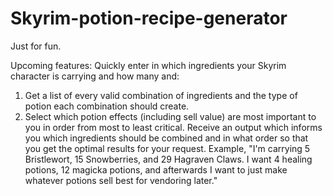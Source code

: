 # Skyrim-potion-recipe-generator
Just for fun.

Upcoming features:
Quickly enter in which ingredients your Skyrim character is carrying and how many and:
1. Get a list of every valid combination of ingredients and the type of potion each combination should create. 
2. Select which potion effects (including sell value) are most important to you in order from most to least critical. Receive an output which informs you which ingredients should be combined and in what order so that you get the optimal results for your request. Example, "I'm carrying 5 Bristlewort, 15 Snowberries, and 29 Hagraven Claws. I want 4 healing potions, 12 magicka potions, and afterwards I want to just make whatever potions sell best for vendoring later."
